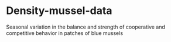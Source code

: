 # Density-mussel-data
Seasonal variation in the balance and strength of cooperative and competitive behavior in patches of blue mussels  
